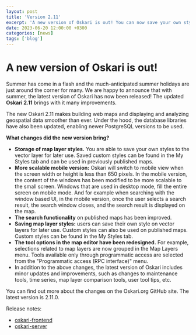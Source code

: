 ```yaml
---
layout: post
title: 'Version 2.11'
excerpt: 'A new version of Oskari is out! You can now save your own styles on map layers and use them on published maps.'
date: 2023-06-20 12:00:00 +0300
categories: [news]
tags: ['blog']
---
```


# A new version of Oskari is out!

Summer has come in a flash and the much-anticipated summer holidays are just around the corner for many. We are happy to announce that with summer, the latest version of Oskari has now been released! The updated **Oskari 2.11** brings with it many improvements.

The new Oskari 2.11 makes building web maps and displaying and analyzing geospatial data smoother than ever. Under the hood, the database libraries have also been updated, enabling newer PostgreSQL versions to be used.

**What changes did the new version bring?**

- **Storage of map layer styles.** You are able to save your own styles to the vector layer for later use. Saved custom styles can be found in the My Styles tab and can be used in previously published maps.
- **More scalable mobile version:** Oskari will switch to mobile view when the screen width or height is less than 650 pixels. In the mobile version, the content of the windows has been modified to be more scalable to the small screen. Windows that are used in desktop mode, fill the entire screen on mobile mode. And for example when searching with the window based UI, in the mobile version, once the user selects a search result, the search window closes, and the search result is displayed on the map.
- **The search functionality** on published maps has been improved.
- **Saving map layer styles:** users can save their own style on vector layers for later use. Custom styles can also be used on published maps. Custom styles can be found in the My Styles tab.
- **The tool options in the map editor have been redesigned.** For example, selections related to map layers are now grouped in the Map Layers menu. Tools available only through programmatic access are selected from the "Programmatic access (RPC interface)" menu.
- In addition to the above changes, the latest version of Oskari includes minor updates and improvements, such as changes to maintenance tools, time series, map layer comparison tools, user tool tips, etc.

You can find out more about the changes on the Oskari.org GitHub site. The latest version is 2.11.0.

Release notes:

- [oskari-frontend](https://github.com/oskariorg/oskari-frontend/blob/master/ReleaseNotes.md#2110)
- [oskari-server](https://github.com/oskariorg/oskari-server/blob/master/ReleaseNotes.md#2110)
